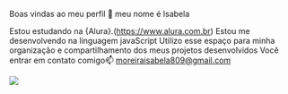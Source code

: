 Boas vindas ao meu perfil 💙
meu nome é Isabela

Estou estudando na {Alura}.(https://www.alura.com.br)
Estou me desenvolvendo na linguagem javaScript
Utilizo esse espaço para minha organização e compartilhamento dos meus projetos desenvolvidos
Você entrar em contato comigo📫
moreiraisabela809@gmail.com

![](https://media.tenor.com/gR_QMTlx0NkAAAAM/funny-dogs-cute.gif)
